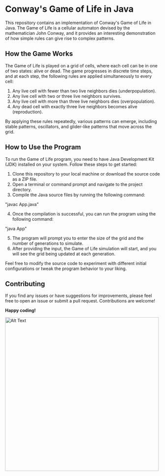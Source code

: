 # Conway's Game of Life in Java

This repository contains an implementation of Conway's Game of Life in Java. The Game of Life is a cellular automaton devised by the mathematician John Conway, and it provides an interesting demonstration of how simple rules can give rise to complex patterns.

## How the Game Works

The Game of Life is played on a grid of cells, where each cell can be in one of two states: alive or dead. The game progresses in discrete time steps, and at each step, the following rules are applied simultaneously to every cell:

1. Any live cell with fewer than two live neighbors dies (underpopulation).
2. Any live cell with two or three live neighbors survives.
3. Any live cell with more than three live neighbors dies (overpopulation).
4. Any dead cell with exactly three live neighbors becomes alive (reproduction).

By applying these rules repeatedly, various patterns can emerge, including stable patterns, oscillators, and glider-like patterns that move across the grid.

## How to Use the Program

To run the Game of Life program, you need to have Java Development Kit (JDK) installed on your system. Follow these steps to get started:

1. Clone this repository to your local machine or download the source code as a ZIP file.
2. Open a terminal or command prompt and navigate to the project directory.
3. Compile the Java source files by running the following command:

"javac App.java"

4. Once the compilation is successful, you can run the program using the following command:

"java App"

5. The program will prompt you to enter the size of the grid and the number of generations to simulate.
6. After providing the input, the Game of Life simulation will start, and you will see the grid being updated at each generation.

Feel free to modify the source code to experiment with different initial configurations or tweak the program behavior to your liking.

## Contributing

If you find any issues or have suggestions for improvements, please feel free to open an issue or submit a pull request. Contributions are welcome!

**Happy coding!**

<img src="img/example.gif" alt="Alt Text" width="500">



